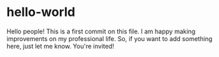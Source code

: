 # hello-world
Hello people! This is a first commit on this file. I am happy making improvements on my professional life.
So, if you want to add something here, just let me know. You're invited!
